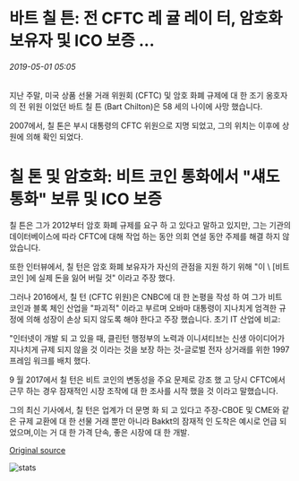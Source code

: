 # 바트 칠 튼: 전 CFTC 레 귤 레이 터, 암호화 보유자 및 ICO 보증 ...

###### 2019-05-01 05:05

지난 주말, 미국 상품 선물 거래 위원회 (CFTC) 및 암호 화폐 규제에 대 한 조기 옹호자의 전 위원 이었던 바트 칠 튼 (Bart Chilton)은 58 세의 나이에 사망 했습니다.

2007에서, 칠 톤은 부시 대통령의 CFTC 위원으로 지명 되었고, 그의 위치는 이후에 상원에 의해 확인 되었다.

# 칠 톤 및 암호화: 비트 코인 통화에서 "섀도 통화" 보류 및 ICO 보증

칠 튼은 그가 2012부터 암호 화폐 규제를 요구 하 고 있다고 말하고 있지만, 그는 기관의 데이터베이스에 따라 CFTC에 대해 작업 하는 동안 의회 연설 동안 주제를 해결 하지 않았습니다.

또한 인터뷰에서, 칠 턴은 암호 화폐 보유자가 자신의 관점을 지원 하기 위해 "이 \ [비트 코인 \]에 실제 돈을 잃어 버릴 것" 이라고 주장 했다.

그러나 2016에서, 칠 턴 (CFTC 위원)은 CNBC에 대 한 논평을 작성 하 여 그가 비트 코인과 블록 체인 산업을 "파괴적" 이라고 부르며 오바마 대통령이 지나치게 엄격한 규정에 의해 성장이 손상 되지 않도록 해야 한다고 주장 했습니다. 초기 IT 산업에 비교:

"인터넷이 개발 되 고 있을 때, 클린턴 행정부의 노력과 이니셔티브는 신생 아이디어가 지나치게 규제 되지 않을 것 이라는 것을 보장 하는 것-글로벌 전자 상거래를 위한 1997 프레임 워크를 배치 했다.

9 월 2017에서 칠 턴은 비트 코인의 변동성을 주요 문제로 강조 했 고 당시 CFTC에서 근무 하는 경우 잠재적인 시장 조작에 대 한 조사를 시작 했을 것 이라고 말했습니다.

그의 최신 기사에서, 칠 턴은 업계가 더 문명 화 되 고 있다고 주장-CBOE 및 CME와 같은 규제 교환에 대 한 선물 거래 뿐만 아니라 Bakkt의 잠재적 인 도착은 예시로 언급 되었으며,이는 거 대 한 가격 단속, 좋은 시장에 대 한 개발.

[Original source](https://cointelegraph.com/news/bart-chilton-former-cftc-regulator-crypto-holder-and-ico-endorser)

![stats](https://c.statcounter.com/11760860/0/a89fa40b/1/ "stats")